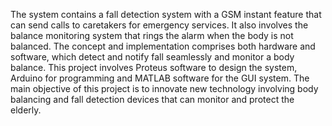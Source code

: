 The system contains a fall detection system with a GSM instant feature that can send calls to caretakers for emergency services. It also involves the balance monitoring system that rings the alarm when the body is not balanced. The concept and implementation comprises both hardware and software, which detect and notify fall seamlessly and monitor a body balance. This project involves Proteus software to design the system, Arduino for programming and MATLAB software for the GUI system. The main objective of this project is to innovate new technology involving body balancing and fall detection devices that can monitor and protect the elderly.
